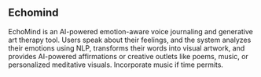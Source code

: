 ## **Echomind**

EchoMind is an AI-powered emotion-aware voice journaling and generative art therapy tool. Users speak about their feelings, and the system analyzes their emotions using NLP, transforms their words into visual artwork, and provides AI-powered affirmations or creative outlets like poems, music, or personalized meditative visuals. Incorporate music if time permits.
